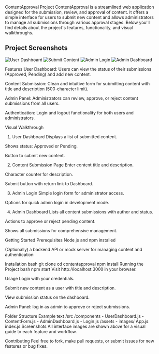 ContentApproval Project
ContentApproval is a streamlined web application designed for the submission, review, and approval of content. It offers a simple interface for users to submit new content and allows administrators to manage all submissions through various approval stages. Below you'll find details about the project's features, functionality, and visual walkthroughs.
## Project Screenshots

![User Dashboard](public/Screenshot%202025-08-22%20100925.png)
![Submit Content](public/Screenshot%202025-08-22%20100925.png)
![Admin Login](public/Screenshot%202025-08-22%20100925.png)
![Admin Dashboard](public/Screenshot%202025-08-22%20100925.png)


Features
User Dashboard: Users can view the status of their submissions (Approved, Pending) and add new content.

Content Submission: Clean and intuitive form for submitting content with title and description (500-character limit).

Admin Panel: Administrators can review, approve, or reject content submissions from all users.

Authentication: Login and logout functionality for both users and administrators.

Visual Walkthrough
1. User Dashboard
Displays a list of submitted content.

Shows status: Approved or Pending.

Button to submit new content.


2. Content Submission Page
Enter content title and description.

Character counter for description.

Submit button with return link to Dashboard.


3. Admin Login
Simple login form for administrator access.

Options for quick admin login in development mode.


4. Admin Dashboard
Lists all content submissions with author and status.

Actions to approve or reject pending content.

Shows all submissions for comprehensive management.


Getting Started
Prerequisites
Node.js and npm installed

(Optionally) a backend API or mock server for managing content and authentication

Installation
bash
git clone <your-repo-url>
cd contentapproval
npm install
Running the Project
bash
npm start
Visit http://localhost:3000 in your browser.

Usage
Login with your credentials.

Submit new content as a user with title and description.

View submission status on the dashboard.

Admin Panel: log in as admin to approve or reject submissions.

Folder Structure Example
text
/src
  /components
    - UserDashboard.js
    - ContentForm.js
    - AdminDashboard.js
    - Login.js
  /assets
    - images/
  App.js
  index.js
Screenshots
All interface images are shown above for a visual guide to each feature and workflow.

Contributing
Feel free to fork, make pull requests, or submit issues for new features or bug fixes.
